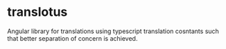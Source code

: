 # translotus
Angular library for translations using typescript translation cosntants such that better separation of concern is achieved. 
